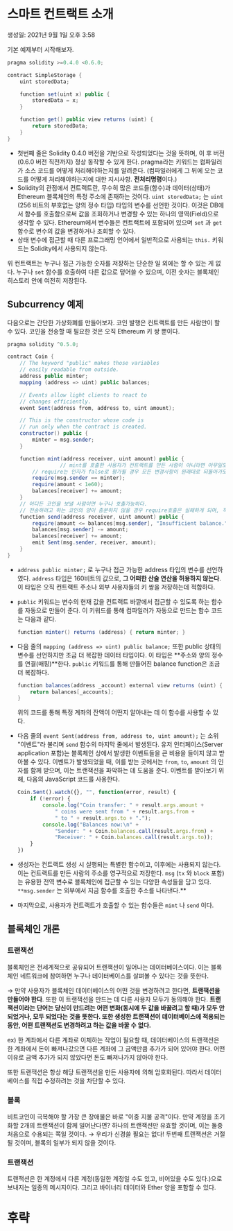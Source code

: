 # 스마트 컨트랙트 소개

생성일: 2021년 9월 1일 오후 3:58

기본 예제부터 시작해보자.

```java
pragma solidity >=0.4.0 <0.6.0;

contract SimpleStorage {
    uint storedData;

    function set(uint x) public {
        storedData = x;
    }

    function get() public view returns (uint) {
        return storedData;
    }
}
```

- 첫번째 줄은 Solidity 0.4.0 버전을 기반으로 작성되었다는 것을 뜻하며, 이 후 버전(0.6.0 버전 직전까지) 정상 동작할 수 있게 한다. pragma라는 키워드는 컴파일러가 소스 코드를 어떻게 처리해야하는지를 알려준다. (컴파일러에게 그 뒤에 오는 코드를 어떻게 처리해야하는지에 대한 지시사항. **전처리명령**이다.)
- Solidity의 관점에서 컨트랙트란, 무수히 많은 코드들(함수)과 데이터(상태)가 Ethereum 블록체인의 특정 주소에 존재하는 것이다. `uint storedData;` 는 `uint` (256 비트의 부호없는 양의 정수 타입) 타입의 변수를 선언한 것이다. 이것은 DB에서 함수를 호출함으로써 값을 조회하거나 변경할 수 있는 하나의 영역(Field)으로 생각할 수 있다. Ethereum에서 변수들은 컨트랙트에 포함되어 있으며 `set` 과 `get` 함수로 변수의 값을 변경하거나 조회할 수 있다.
- 상태 변수에 접근할 때 다른 프로그래밍 언어에서 일반적으로 사용되는 `this.` 키워드는 Solidity에서 사용되지 않는다.

위 컨트랙트는 누구나 접근 가능한 숫자를 저장하는 단순한 일 외에는 할 수 있는 게 없다. 누구나 `set` 함수를 호출하여 다른 값으로 덮어쓸 수 있으며, 이전 숫자는 블록체인 히스토리 안에 여전히 저장된다. 

## Subcurrency 예제

다음으로는 간단한 가상화폐를 만들어보자. 코인 발행은 컨트랙트를 만든 사람만이 할 수 있다. 코인을 전송할 때 필요한 것은 오직 Ethereum 키 쌍 뿐이다. 

```java
pragma solidity ^0.5.0;

contract Coin {
    // The keyword "public" makes those variables
    // easily readable from outside.
    address public minter;
    mapping (address => uint) public balances;

    // Events allow light clients to react to
    // changes efficiently.
    event Sent(address from, address to, uint amount);

    // This is the constructor whose code is
    // run only when the contract is created.
    constructor() public {
        minter = msg.sender;
    }

    function mint(address receiver, uint amount) public {
				 // mint를 호출한 사용자가 컨트랙트를 만든 사람이 아니라면 아무일도 일어나지 않는다.
        // require는 인자가 false로 평가될 경우 모든 변경사항이 원래대로 되돌아가도록 하는 함수이다.
        require(msg.sender == minter); 
        require(amount < 1e60);
        balances[receiver] += amount;
    }
    // 어디든 코인을 보낼 사람이면 누구나 호출가능하다. 
    // 전송하려고 하는 코인의 양이 충분하지 않을 경우 require호출은 실패하게 되며, 적절한 에러 메시지를 제공
    function send(address receiver, uint amount) public {
        require(amount <= balances[msg.sender], "Insufficient balance.");
        balances[msg.sender] -= amount;
        balances[receiver] += amount;
        emit Sent(msg.sender, receiver, amount);
    }
}
```

- `address public minter;` 로 누구나 접근 가능한 address 타입의 변수를 선언하였다. `address` 타입은 160비트의 값으로, **그 어떠한 산술 연산을 허용하지 않는다**. 이 타입은 오직 컨트랙트 주소나 외부 사용자들의 키 쌍을 저장하는데 적합하다.
- `public` 키워드는 변수의 현재 값을 컨트랙트 바깥에서 접근할 수 있도록 하는 함수를 자동으로 만들어 준다. 이 키워드를 통해 컴파일러가 자동으로 만드는 함수 코드는 다음과 같다.

    ```java
    function minter() returns (address) { return minter; }
    ```

- 다음 줄의 `mapping (address => uint) public balance;` 또한 public 상태의 변수를 선언하지만 조금 더 복잡한 데이터 타입이다. 이 타입은 **주소와 양의 정수를 연결(매핑)**한다. `public` 키워드를 통해 만들어진 balance function은 조금 더 복잡하다.

    ```java
    function balances(address _account) external view returns (uint) {
        return balances[_accounts];
    }
    ```

   위의 코드를 통해 특정 계좌의 잔액이 어떤지 알아내는 데 이 함수를 사용할 수 있다.

- 다음 줄의 `event Sent(address from, address to, uint amount);` 는 소위 "이벤트"라 불리며 `send` 함수의 마지막 줄에서 발생된다. 유저 인터페이스(Server application 포함)는 블록체인 상에서 발생한 이벤트들을 큰 비용을 들이지 않고 받아볼 수 있다. 이벤트가 발생되었을 때, 이를 받는 곳에서는 `from`, `to`, `amount` 의 인자를 함께 받으며, 이는 트랜잭션을 파악하는 데 도움을 준다. 이벤트를 받아보기 위해, 다음의 JavaScript 코드를 사용한다.

    ```jsx
    Coin.Sent().watch({}, "", function(error, result) {
        if (!error) {
            console.log("Coin transfer: " + result.args.amount +
                " coins were sent from " + result.args.from +
                " to " + result.args.to + ".");
            console.log("Balances now:\n" +
                "Sender: " + Coin.balances.call(result.args.from) +
                "Receiver: " + Coin.balances.call(result.args.to));
        }
    })
    ```

- 생성자는 컨트랙트 생성 시 실행되는 특별한 함수이고, 이후에는 사용되지 않는다. 이는 컨트랙트를 만든 사람의 주소를 영구적으로 저장한다. `msg` (`tx` 와 `block` 포함)는 유용한 전역 변수로 블록체인에 접근할 수 있는 다양한 속성들을 담고 있다. `**msg.sender` 는 외부에서 지금 함수를 호출한 주소를 나타낸다.**
- 마지막으로, 사용자가 컨트랙트가 호출할 수 있는 함수들은 `mint` 나 `send` 이다.

## 블록체인 개론

### 트랜잭션

블록체인은 전세계적으로 공유되어 트랜잭션이 일어나는 데이터베이스이다. 이는 블록체인 네트워크에 참여하면 누구나 데이터베이스를 살펴볼 수 있다는 것을 뜻한다. 

→ 만약 사용자가 블록체인 데이터베이스의 어떤 것을 변경하려고 한다면, **트랜잭션을 만들어야 한다**. 또한 이 트랜잭션을 만드는 데 다른 사용자 모두가 동의해야 한다. **트랜잭션이라는 단어는 당신이 만드려는 어떤 변화(동시에 두 값을 바꿀려고 할 때)가 모두 안되었거나, 모두 되었다는 것을 뜻한다. 또한 생성한 트랜잭션이 데이터베이스에 적용되는 동안, 어떤 트랜잭션도 변경하려고 하는 값을 바꿀 수 없다.**

ex) 한 계좌에서 다른 계좌로 이체하는 작업이 필요할 때, 데이터베이스의 트랜잭션은 한 계좌에서 돈이 빠져나갔으면 다른 계좌에 그 금액만큼 추가가 되어 있어야 한다. 어떤 이유로 금액 추가가 되지 않았다면 돈도 빠져나가지 않아야 한다. 

또한 트랜잭션은 항상 해당 트랜잭션을 만든 사용자에 의해 암호화된다. 따라서 데이터베이스를 직접 수정하려는 것을 차단할 수 있다.

### 블록

비트코인이 극복해야 할 가장 큰 장애물은 바로 "이중 지불 공격"이다. 만약 계정을 초기화할 2개의 트랜잭션이 함께 일어난다면? 하나의 트랜잭션만 유효할 것이며, 이는 둘중 처음으로 수용되는 쪽일 것이다. → 우리가 신경쓸 필요는 없다! 두번째 트랜잭션은 거절될 것이며, 블록의 일부가 되지 않을 것이다.

### 트랜잭션

트랜잭션은 한 계정에서 다른 계정(동일한 계정일 수도 있고, 비어있을 수도 있다.)으로 보내지는 일종의 메시지이다. 그리고 바이너리 데이터와 Ether 양을 포함할 수 있다.

# 후략